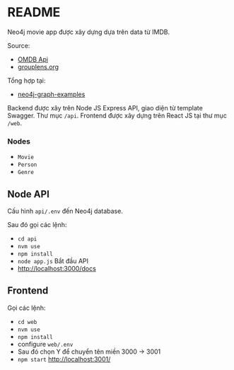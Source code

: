 # README

Neo4j movie app được xây dựng dựa trên data từ IMDB.

Source:

- [OMDB Api](http://www.omdbapi.com/)
- [grouplens.org](https://grouplens.org/datasets/movielens/)

Tổng hợp tại:

- [neo4j-graph-examples](https://github.com/neo4j-graph-examples/recommendations/tree/main/data)

Backend được xây trên Node JS Express API, giao diện từ template Swagger. Thư mục `/api`.
Frontend được xây dựng trên React JS tại thư mục `/web`.

### Nodes

- `Movie`
- `Person`
- `Genre`

## Node API

Cấu hình `api/.env` đến Neo4j database.

Sau đó gọi các lệnh:

- `cd api`
- `nvm use`
- `npm install`
- `node app.js` Bắt đầu API
- [http://localhost:3000/docs](http://localhost:3000/docs)

## Frontend

Gọi các lệnh:

- `cd web`
- `nvm use`
- `npm install`
- configure `web/.env`
- Sau đó chọn Y để chuyển tên miền 3000 -> 3001
- `npm start` [http://localhost:3001/](http://localhost:3001/)
